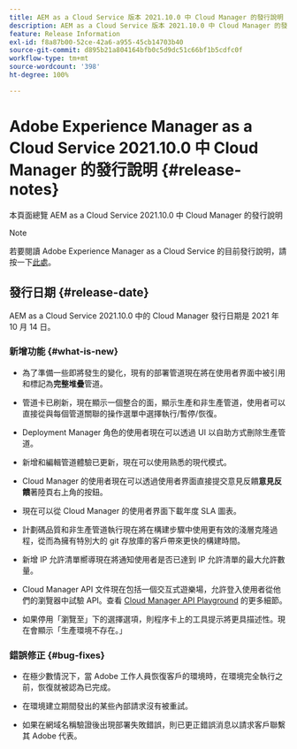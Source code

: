 ```yaml
---
title: AEM as a Cloud Service 版本 2021.10.0 中 Cloud Manager 的發行說明
description: AEM as a Cloud Service 版本 2021.10.0 中 Cloud Manager 的發行說明
feature: Release Information
exl-id: f8a87b00-52ce-42a6-a955-45cb14703b40
source-git-commit: d895b21a804164bfb0c5d9dc51c66bf1b5cdfc0f
workflow-type: tm+mt
source-wordcount: '398'
ht-degree: 100%

---
```


# Adobe Experience Manager as a Cloud Service 2021.10.0 中 Cloud Manager 的發行說明 {#release-notes}

本頁面總覽 AEM as a Cloud Service 2021.10.0 中 Cloud Manager 的發行說明

>[!NOTE]
>若要閱讀 Adobe Experience Manager as a Cloud Service 的目前發行說明，請按一下[此處](https://experienceleague.adobe.com/docs/experience-manager-cloud-service/release-notes/release-notes/release-notes-current.html?lang=zh-Hant)。

## 發行日期 {#release-date}

AEM as a Cloud Service 2021.10.0 中的 Cloud Manager 發行日期是 2021 年 10 月 14 日。


### 新增功能 {#what-is-new}

* 為了準備一些即將發生的變化，現有的部署管道現在將在使用者界面中被引用和標記為&#x200B;**完整堆疊**&#x200B;管道。

* 管道卡已刷新，現在顯示一個整合的面，顯示生產和非生產管道，使用者可以直接從與每個管道關聯的操作選單中選擇執行/暫停/恢復。

* Deployment Manager 角色的使用者現在可以透過 UI 以自助方式刪除生產管道。

* 新增和編輯管道體驗已更新，現在可以使用熟悉的現代模式。

* Cloud Manager 的使用者現在可以透過使用者界面直接提交意見反饋&#x200B;**意見反饋**&#x200B;著陸頁右上角的按鈕。

* 現在可以從 Cloud Manager 的使用者界面下載年度 SLA 圖表。

* 計劃碼品質和非生產管道執行現在將在構建步驟中使用更有效的淺層克隆過程，從而為擁有特別大的 git 存放庫的客戶帶來更快的構建時間。

* 新增 IP 允許清單嚮導現在將通知使用者是否已達到 IP 允許清單的最大允許數量。

* Cloud Manager API 文件現在包括一個交互式遊樂場，允許登入使用者從他們的瀏覽器中試驗 API。查看 [Cloud Manager API Playground](https://www.adobe.io/experience-cloud/cloud-manager/reference/playground/) 的更多細節。

* 如果停用「瀏覽至」下的選擇選項，則程序卡上的工具提示將更具描述性。現在會顯示「生產環境不存在。」

### 錯誤修正 {#bug-fixes}

* 在極少數情況下，當 Adobe 工作人員恢復客戶的環境時，在環境完全執行之前，恢復就被認為已完成。

* 在環境建立期間發出的某些內部請求沒有被重試。

* 如果在網域名稱驗證後出現部署失敗錯誤，則已更正錯誤消息以請求客戶聯繫其 Adobe 代表。
